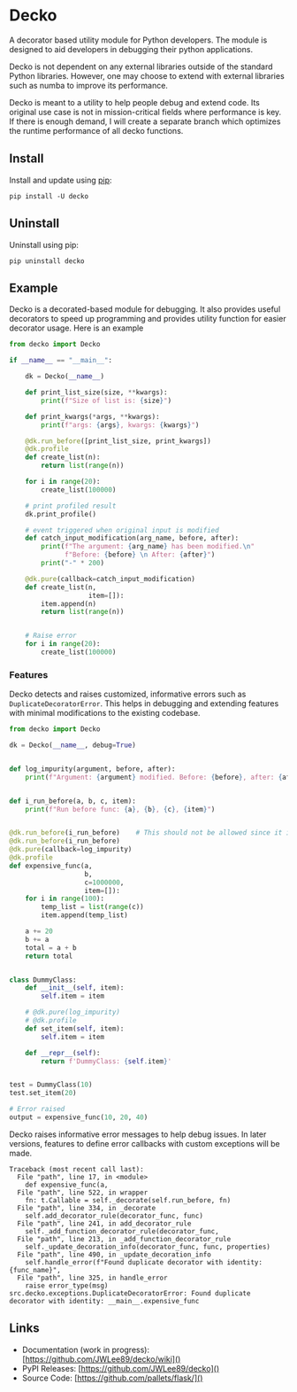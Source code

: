# Decko

A decorator based utility module for Python developers. The module is designed to 
aid developers in debugging their python applications.

Decko is not dependent on any external libraries outside of the standard Python libraries.
However, one may choose to extend with external libraries such as numba to improve its performance. 

Decko is meant to a utility to help people debug and extend code. Its original use case is not in
mission-critical fields where performance is key. 
If there is enough demand, I will create a separate branch which optimizes the runtime performance
of all decko functions.

## Install

Install and update using [pip](https://pypi.org/project/pip/):

```shell
pip install -U decko
```

## Uninstall 

Uninstall using pip:

```shell
pip uninstall decko
```

## Example

Decko is a decorated-based module for debugging. 
It also provides useful decorators to speed up programming and provides utility 
function for easier decorator usage. Here is an example

```python
from decko import Decko

if __name__ == "__main__":

    dk = Decko(__name__)

    def print_list_size(size, **kwargs):
        print(f"Size of list is: {size}")

    def print_kwargs(*args, **kwargs):
        print(f"args: {args}, kwargs: {kwargs}")

    @dk.run_before([print_list_size, print_kwargs])
    @dk.profile
    def create_list(n):
        return list(range(n))

    for i in range(20):
        create_list(100000)

    # print profiled result
    dk.print_profile()

    # event triggered when original input is modified
    def catch_input_modification(arg_name, before, after):
        print(f"The argument: {arg_name} has been modified.\n"
              f"Before: {before} \n After: {after}")
        print("-" * 200)

    @dk.pure(callback=catch_input_modification)
    def create_list(n,
                    item=[]):
        item.append(n)
        return list(range(n))


    # Raise error
    for i in range(20):
        create_list(100000)
```

### Features

Decko detects and raises customized, informative errors such as `DuplicateDecoratorError`.
This helps in debugging and extending features with minimal modifications to the existing
codebase.

```python
from decko import Decko

dk = Decko(__name__, debug=True)


def log_impurity(argument, before, after):
    print(f"Argument: {argument} modified. Before: {before}, after: {after}")


def i_run_before(a, b, c, item):
    print(f"Run before func: {a}, {b}, {c}, {item}")


@dk.run_before(i_run_before)    # This should not be allowed since it is a duplicate
@dk.run_before(i_run_before)  
@dk.pure(callback=log_impurity)
@dk.profile
def expensive_func(a,
                   b,
                   c=1000000,
                   item=[]):
    for i in range(100):
        temp_list = list(range(c))
        item.append(temp_list)

    a += 20
    b += a
    total = a + b
    return total


class DummyClass:
    def __init__(self, item):
        self.item = item

    # @dk.pure(log_impurity)
    # @dk.profile
    def set_item(self, item):
        self.item = item

    def __repr__(self):
        return f'DummyClass: {self.item}'


test = DummyClass(10)
test.set_item(20)

# Error raised
output = expensive_func(10, 20, 40)
```

Decko raises informative error messages to help debug issues.
In later versions, features to define error callbacks with custom exceptions will be made.

```shell
Traceback (most recent call last):
  File "path", line 17, in <module>
    def expensive_func(a,
  File "path", line 522, in wrapper
    fn: t.Callable = self._decorate(self.run_before, fn)
  File "path", line 334, in _decorate
    self.add_decorator_rule(decorator_func, func)
  File "path", line 241, in add_decorator_rule
    self._add_function_decorator_rule(decorator_func,
  File "path", line 213, in _add_function_decorator_rule
    self._update_decoration_info(decorator_func, func, properties)
  File "path", line 490, in _update_decoration_info
    self.handle_error(f"Found duplicate decorator with identity: {func_name}",
  File "path", line 325, in handle_error
    raise error_type(msg)
src.decko.exceptions.DuplicateDecoratorError: Found duplicate decorator with identity: __main__.expensive_func
```

## Links

- Documentation (work in progress): [https://github.com/JWLee89/decko/wiki]()
- PyPI Releases: [https://github.com/JWLee89/decko]()
- Source Code: [https://github.com/pallets/flask/]()

